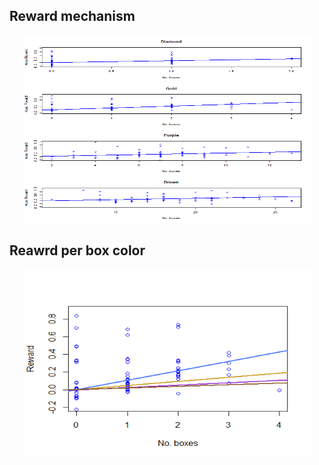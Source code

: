 ## Reward mechanism
<p align="center">
  <img width="460" height="300" src="https://github.com/AbderrahimZil/BombCrypto-Netlogo/blob/ff1c77478b81e4aed3e9dc517e93f6d3b42cb520/Input%20Modeling%202/assets/images/reward_mechanism.png">
</p>

## Reawrd per box color
<p align="center">
  <img width="460" height="300" src="https://github.com/AbderrahimZil/BombCrypto-Netlogo/blob/ff1c77478b81e4aed3e9dc517e93f6d3b42cb520/Input%20Modeling%202/assets/images/reward~bxtype.png">
</p>